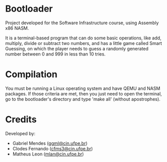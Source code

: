 # Bootloader
Project developed for the Software Infrastructure course, using Assembly x86 NASM.

It is a terminal-based program that can do some basic operations, like add, multiply, divide or subtract two numbers, and has a little game called Smart Guessing, on which the player needs to guess a randomly generated number between 0 and 999 in less than 10 tries.

# Compilation
You must be running a Linux operating system and have QEMU and NASM packages. If those criteria are met, then you just need to open the terminal, go to the bootloader's directory and type 'make all' (without apostrophes).

# Credits
Developed by:
  - Gabriel Mendes (ggml@cin.ufpe.br)
  - Clodes Fernando (cfms3@cin.ufpe.br)
  - Matheus Leon (mlan@cin.ufpe.br)
